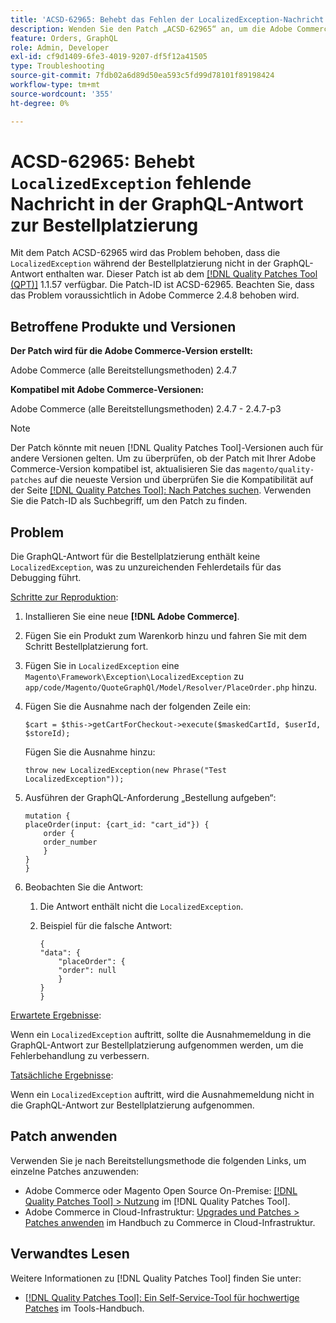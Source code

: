 ```yaml
---
title: 'ACSD-62965: Behebt das Fehlen der LocalizedException-Nachricht in der GraphQL-Antwort zur Bestellplatzierung'
description: Wenden Sie den Patch „ACSD-62965“ an, um die Adobe Commerce-Probleme zu beheben, bei denen die Nachricht „LocalizedException“ während der Auftragserteilung nicht in der GraphQL-Antwort enthalten war.
feature: Orders, GraphQL
role: Admin, Developer
exl-id: cf9d1409-6fe3-4019-9207-df5f12a41505
type: Troubleshooting
source-git-commit: 7fdb02a6d89d50ea593c5fd99d78101f89198424
workflow-type: tm+mt
source-wordcount: '355'
ht-degree: 0%

---
```


# ACSD-62965: Behebt `LocalizedException` fehlende Nachricht in der GraphQL-Antwort zur Bestellplatzierung

Mit dem Patch ACSD-62965 wird das Problem behoben, dass die `LocalizedException` während der Bestellplatzierung nicht in der GraphQL-Antwort enthalten war. Dieser Patch ist ab dem [[!DNL Quality Patches Tool (QPT)]](/help/tools/quality-patches-tool/quality-patches-tool-to-self-serve-quality-patches.md) 1.1.57 verfügbar. Die Patch-ID ist ACSD-62965. Beachten Sie, dass das Problem voraussichtlich in Adobe Commerce 2.4.8 behoben wird.

## Betroffene Produkte und Versionen

**Der Patch wird für die Adobe Commerce-Version erstellt:**

Adobe Commerce (alle Bereitstellungsmethoden) 2.4.7

**Kompatibel mit Adobe Commerce-Versionen:**

Adobe Commerce (alle Bereitstellungsmethoden) 2.4.7 - 2.4.7-p3

>[!NOTE]
>
>Der Patch könnte mit neuen [!DNL Quality Patches Tool]-Versionen auch für andere Versionen gelten. Um zu überprüfen, ob der Patch mit Ihrer Adobe Commerce-Version kompatibel ist, aktualisieren Sie das `magento/quality-patches` auf die neueste Version und überprüfen Sie die Kompatibilität auf der Seite [[!DNL Quality Patches Tool]: Nach Patches suchen](https://experienceleague.adobe.com/tools/commerce-quality-patches/index.html). Verwenden Sie die Patch-ID als Suchbegriff, um den Patch zu finden.

## Problem

Die GraphQL-Antwort für die Bestellplatzierung enthält keine `LocalizedException`, was zu unzureichenden Fehlerdetails für das Debugging führt.

<u>Schritte zur Reproduktion</u>:

1. Installieren Sie eine neue **[!DNL Adobe Commerce]**.
1. Fügen Sie ein Produkt zum Warenkorb hinzu und fahren Sie mit dem Schritt Bestellplatzierung fort.
1. Fügen Sie in `LocalizedException` eine `Magento\Framework\Exception\LocalizedException` zu `app/code/Magento/QuoteGraphQl/Model/Resolver/PlaceOrder.php` hinzu.
1. Fügen Sie die Ausnahme nach der folgenden Zeile ein:

   ```
   $cart = $this->getCartForCheckout->execute($maskedCartId, $userId, $storeId);
   ```

   Fügen Sie die Ausnahme hinzu:

   ```
   throw new LocalizedException(new Phrase("Test LocalizedException"));
   ```

1. Ausführen der GraphQL-Anforderung „Bestellung aufgeben“:

   ```
   mutation {
   placeOrder(input: {cart_id: "cart_id"}) {
       order {
       order_number
       }
   }
   }
   ```

1. Beobachten Sie die Antwort:
   1. Die Antwort enthält nicht die `LocalizedException`.
   1. Beispiel für die falsche Antwort:

      ```
      {
      "data": {
          "placeOrder": {
          "order": null
          }
      }
      }
      ```

<u>Erwartete Ergebnisse</u>:

Wenn ein `LocalizedException` auftritt, sollte die Ausnahmemeldung in die GraphQL-Antwort zur Bestellplatzierung aufgenommen werden, um die Fehlerbehandlung zu verbessern.

<u>Tatsächliche Ergebnisse</u>:

Wenn ein `LocalizedException` auftritt, wird die Ausnahmemeldung nicht in die GraphQL-Antwort zur Bestellplatzierung aufgenommen.

## Patch anwenden

Verwenden Sie je nach Bereitstellungsmethode die folgenden Links, um einzelne Patches anzuwenden:

* Adobe Commerce oder Magento Open Source On-Premise: [[!DNL Quality Patches Tool] > Nutzung](/help/tools/quality-patches-tool/usage.md) im [!DNL Quality Patches Tool].
* Adobe Commerce in Cloud-Infrastruktur: [Upgrades und Patches > Patches anwenden](https://experienceleague.adobe.com/docs/commerce-cloud-service/user-guide/develop/upgrade/apply-patches.html) im Handbuch zu Commerce in Cloud-Infrastruktur.

## Verwandtes Lesen

Weitere Informationen zu [!DNL Quality Patches Tool] finden Sie unter:

* [[!DNL Quality Patches Tool]: Ein Self-Service-Tool für hochwertige Patches](/help/tools/quality-patches-tool/quality-patches-tool-to-self-serve-quality-patches.md) im Tools-Handbuch.

